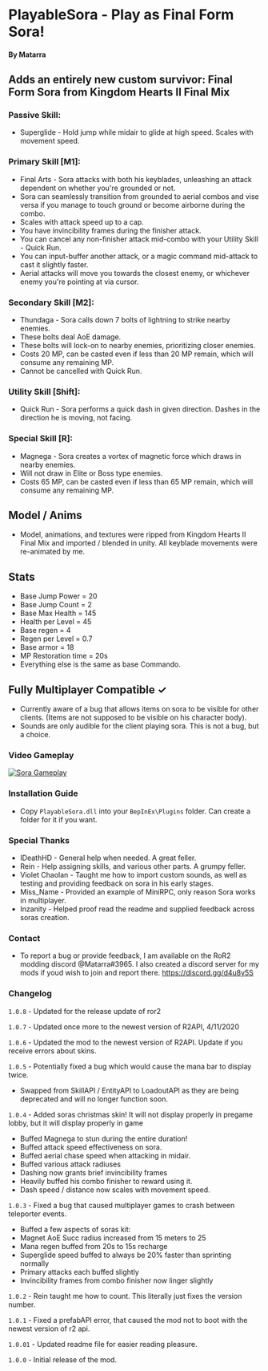 # PlayableSora - Play as Final Form Sora!
#### By Matarra

## Adds an entirely new custom survivor: Final Form Sora from Kingdom Hearts II Final Mix
### Passive Skill:
 - Superglide - Hold jump while midair to glide at high speed. Scales with movement speed.

### Primary Skill [M1]:
 - Final Arts - Sora attacks with both his keyblades, unleashing an attack dependent on whether you're grounded or not. 
  - Sora can seamlessly transition from grounded to aerial combos and vise versa if you manage to touch ground or become airborne during the combo.
  - Scales with attack speed up to a cap.
  - You have invincibility frames during the finisher attack.
  - You can cancel any non-finisher attack mid-combo with your Utility Skill - Quick Run.
  - You can input-buffer another attack, or a magic command mid-attack to cast it slightly faster.
  - Aerial attacks will move you towards the closest enemy, or whichever enemy you're pointing at via cursor.

### Secondary Skill [M2]:
 - Thundaga - Sora calls down 7 bolts of lightning to strike nearby enemies.
  - These bolts deal AoE damage.
  - These bolts will lock-on to nearby enemies, prioritizing closer enemies.
  - Costs 20 MP, can be casted even if less than 20 MP remain, which will consume any remaining MP.
  - Cannot be cancelled with Quick Run.

### Utility Skill [Shift]:
 - Quick Run - Sora performs a quick dash in given direction. Dashes in the direction he is moving, not facing.

### Special Skill [R]:
 - Magnega - Sora creates a vortex of magnetic force which draws in nearby enemies.
 - Will not draw in Elite or Boss type enemies.
 - Costs 65 MP, can be casted even if less than 65 MP remain, which will consume any remaining MP.

## Model / Anims
- Model, animations, and textures were ripped from Kingdom Hearts II Final Mix and imported / blended in unity. All keyblade movements were re-animated by me.

## Stats
 - Base Jump Power = 20
 - Base Jump Count = 2
 - Base Max Health = 145
 - Health per Level = 45
 - Base regen = 4
 - Regen per Level = 0.7
 - Base armor = 18
 - MP Restoration time = 20s
 - Everything else is the same as base Commando.

## Fully Multiplayer Compatible ✓
 - Currently aware of a bug that allows items on sora to be visible for other clients. (Items are not supposed to be visible on his character body).
 - Sounds are only audible for the client playing sora. This is not a bug, but a choice.

### Video Gameplay

[![Sora Gameplay](https://img.youtube.com/vi/W67jkMyy-LM/maxresdefault.jpg)](https://www.youtube.com/watch?v=W67jkMyy-LM)

### Installation Guide

- Copy `PlayableSora.dll` into your `BepInEx\Plugins` folder. Can create a folder for it if you want.

### Special Thanks

- IDeathHD - General help when needed. A great feller.
- Rein - Help assigning skills, and various other parts. A grumpy feller.
- Violet Chaolan - Taught me how to import custom sounds, as well as testing and providing feedback on sora in his early stages.
- Miss_Name - Provided an example of MiniRPC, only reason Sora works in multiplayer.
- Inzanity - Helped proof read the readme and supplied feedback across soras creation.

### Contact
 - To report a bug or provide feedback, I am available on the RoR2 modding discord @Matarra#3965. I also created a discord server for my mods if youd wish to join and report there. https://discord.gg/d4u8y5S

### Changelog

`1.0.8` - Updated for the release update of ror2

`1.0.7` - Updated once more to the newest version of R2API, 4/11/2020

`1.0.6` - Updated the mod to the newest version of R2API. Update if you receive errors about skins.

`1.0.5` - Potentially fixed a bug which would cause the mana bar to display twice.
 - Swapped from SkillAPI / EntityAPI to LoadoutAPI as they are being deprecated and will no longer function soon.

`1.0.4` - Added soras christmas skin! It will not display properly in pregame lobby, but it will display properly in game
 - Buffed Magnega to stun during the entire duration!
 - Buffed attack speed effectiveness on sora.
 - Buffed aerial chase speed when attacking in midair.
 - Buffed various attack radiuses
 - Dashing now grants brief invincibility frames
 - Heavily buffed his combo finisher to reward using it.
 - Dash speed / distance now scales with movement speed.

`1.0.3` - Fixed a bug that caused multiplayer games to crash between teleporter events.
 - Buffed a few aspects of soras kit:
 - Magnet AoE Succ radius increased from 15 meters to 25
 - Mana regen buffed from 20s to 15s recharge
 - Superglide speed buffed to always be 20% faster than sprinting normally
 - Primary attacks each buffed slightly
 - Invincibility frames from combo finisher now linger slightly

`1.0.2` - Rein taught me how to count. This literally just fixes the version number.

`1.0.1` - Fixed a prefabAPI error, that caused the mod not to boot with the newest version of r2 api.

`1.0.01` - Updated readme file for easier reading pleasure.

`1.0.0` - Initial release of the mod.